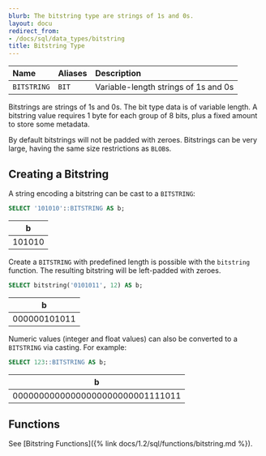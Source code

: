 ```yaml
---
blurb: The bitstring type are strings of 1s and 0s.
layout: docu
redirect_from:
- /docs/sql/data_types/bitstring
title: Bitstring Type
---
```


| Name | Aliases | Description |
|:---|:---|:---|
| `BITSTRING` | `BIT` | Variable-length strings of 1s and 0s |

Bitstrings are strings of 1s and 0s. The bit type data is of variable length. A bitstring value requires 1 byte for each group of 8 bits, plus a fixed amount to store some metadata.

By default bitstrings will not be padded with zeroes.
Bitstrings can be very large, having the same size restrictions as `BLOB`s.

## Creating a Bitstring

A string encoding a bitstring can be cast to a `BITSTRING`:

```sql
SELECT '101010'::BITSTRING AS b;
```

<div class="monospace_table"></div>

|   b    |
|--------|
| 101010 |

Create a `BITSTRING` with predefined length is possible with the `bitstring` function. The resulting bitstring will be left-padded with zeroes.

```sql
SELECT bitstring('0101011', 12) AS b;
```

|      b       |
|--------------|
| 000000101011 |

Numeric values (integer and float values) can also be converted to a `BITSTRING` via casting. For example:

```sql
SELECT 123::BITSTRING AS b;
```

<div class="monospace_table"></div>

|                b                 |
|----------------------------------|
| 00000000000000000000000001111011 |

## Functions

See [Bitstring Functions]({% link docs/1.2/sql/functions/bitstring.md %}).
